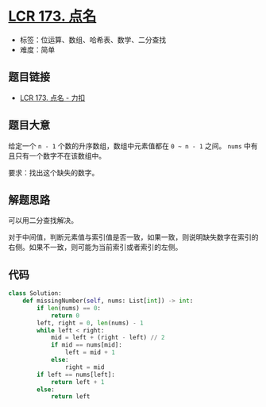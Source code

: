 # [LCR 173. 点名](https://leetcode.cn/problems/que-shi-de-shu-zi-lcof/)

- 标签：位运算、数组、哈希表、数学、二分查找
- 难度：简单

## 题目链接

- [LCR 173. 点名 - 力扣](https://leetcode.cn/problems/que-shi-de-shu-zi-lcof/)

## 题目大意

给定一个 `n - 1` 个数的升序数组，数组中元素值都在 `0 ~ n - 1` 之间。 `nums` 中有且只有一个数字不在该数组中。

要求：找出这个缺失的数字。

## 解题思路

可以用二分查找解决。

对于中间值，判断元素值与索引值是否一致，如果一致，则说明缺失数字在索引的右侧。如果不一致，则可能为当前索引或者索引的左侧。

## 代码

```python
class Solution:
    def missingNumber(self, nums: List[int]) -> int:
        if len(nums) == 0:
            return 0
        left, right = 0, len(nums) - 1
        while left < right:
            mid = left + (right - left) // 2
            if mid == nums[mid]:
                left = mid + 1
            else:
                right = mid
        if left == nums[left]:
            return left + 1
        else:
            return left
```

